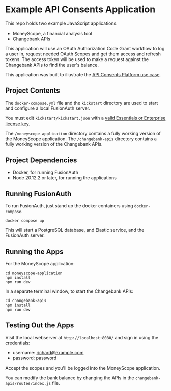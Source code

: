 # Example API Consents Application

This repo holds two example JavaScript applications. 

* MoneyScope, a financial analysis tool
* Changebank APIs

This application will use an OAuth Authorization Code Grant workflow to log a user in, request needed OAuth Scopes and get them access and
refresh tokens. The access token will be used to make a request against the Changebank APIs to find the user's balance.

This application was built to illustrate the [API Consents Platform use case](https://fusionauth.io/docs/get-started/use-cases/api-consents-platform).

## Project Contents

The `docker-compose.yml` file and the `kickstart` directory are used to start and configure a local FusionAuth server.

You must edit `kickstart/kickstart.json` with a [valid Essentials or Enterprise license key](https://fusionauth.io/pricing).

The `/moneyscope-application` directory contains a fully working version of the MoneyScope application.
The `/changebank-apis` directory contains a fully working version of the Changebank APIs.

## Project Dependencies
* Docker, for running FusionAuth
* Node 20.12.2 or later, for running the applications

## Running FusionAuth
To run FusionAuth, just stand up the docker containers using `docker-compose`.

```shell
docker compose up
```

This will start a PostgreSQL database, and Elastic service, and the FusionAuth server.

## Running the Apps

For the MoneyScope application:

```shell
cd moneyscope-application
npm install
npm run dev
```

In a separate terminal window, to start the Changebank APIs:

```shell
cd changebank-apis
npm install
npm run dev
```

## Testing Out the Apps

Visit the local webserver at `http://localhost:8080/` and sign in using the credentials:

* username: richard@example.com
* password: password

Accept the scopes and you'll be logged into the MoneyScope application.

You can modify the bank balance by changing the APIs in the `changebank-apis/routes/index.js` file.
